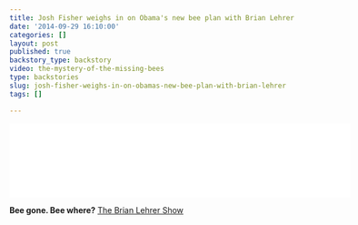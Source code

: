 ```yaml
---
title: Josh Fisher weighs in on Obama's new bee plan with Brian Lehrer
date: '2014-09-29 16:10:00'
categories: []
layout: post
published: true
backstory_type: backstory
video: the-mystery-of-the-missing-bees
type: backstories
slug: josh-fisher-weighs-in-on-obamas-new-bee-plan-with-brian-lehrer
tags: []

---
```

<iframe width="600" height="130" frameborder="0" scrolling="no" src="//www.wnyc.org/widgets/ondemand_player/wnyc/#file=%2Faudio%2Fxspf%2F455156%2F"></iframe>

**Bee gone. Bee where?**
[The Brian Lehrer Show](http://www.wnyc.org/story/bee-gone-bee-where/)


